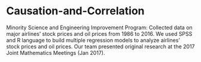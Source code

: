 # Causation-and-Correlation
Minority Science and Engineering Improvement Program: Collected data on major airlines’ stock prices and oil prices from 1986 to 2016. We used SPSS and R language to build multiple regression models to analyze airlines’ stock prices and oil prices. Our team presented original research at the 2017 Joint Mathematics Meetings (Jan 2017). 
